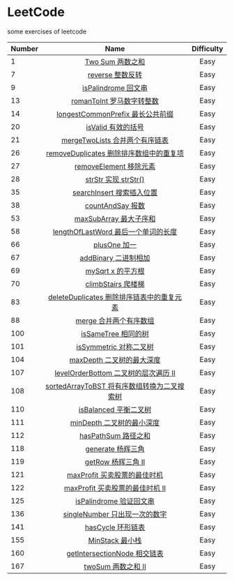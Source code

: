 # LeetCode

some exercises of leetcode

| Number |                                                                 Name                                                                 | Difficulty |
| ------ | :----------------------------------------------------------------------------------------------------------------------------------: | :--------: |
| 1      |                    [Two Sum 两数之和](https://github.com/buki26/LeetCode/blob/master/Solutions/Easy/1-TwoSum.md)                     |    Easy    |
| 7      |                    [reverse 整数反转](https://github.com/buki26/LeetCode/blob/master/Solutions/Easy/7-reverse.md)                    |    Easy    |
| 9      |                [isPalindrome 回文串](https://github.com/buki26/LeetCode/blob/master/Solutions/Easy/9-isPalindrome.md)                |    Easy    |
| 13     |             [romanToInt 罗马数字转整数](https://github.com/buki26/LeetCode/blob/master/Solutions/Easy/13-romanToInt.md)              |    Easy    |
| 14     |     [longestCommonPrefix 最长公共前缀](https://github.com/buki26/LeetCode/blob/master/Solutions/Easy/14-longestCommonPrefix.md)      |    Easy    |
| 20     |                  [isValid 有效的括号](https://github.com/buki26/LeetCode/blob/master/Solutions/Easy/20-isValid.md)                   |    Easy    |
| 21     |         [mergeTwoLists 合并两个有序链表](https://github.com/buki26/LeetCode/blob/master/Solutions/Easy/21-mergeTwoLists.md)          |    Easy    |
| 26     |   [removeDuplicates 删除排序数组中的重复项](https://github.com/buki26/LeetCode/blob/master/Solutions/Easy/26-removeDuplicates.md)    |    Easy    |
| 27     |             [removeElement 移除元素](https://github.com/buki26/LeetCode/blob/master/Solutions/Easy/27-removeElement.md)              |    Easy    |
| 28     |                  [strStr 实现 strStr()](https://github.com/buki26/LeetCode/blob/master/Solutions/Easy/28-strStr.md)                  |    Easy    |
| 35     |            [searchInsert 搜索插入位置](https://github.com/buki26/LeetCode/blob/master/Solutions/Easy/35-searchInsert.md)             |    Easy    |
| 38     |                 [countAndSay 报数](https://github.com/buki26/LeetCode/blob/master/Solutions/Easy/38-countAndSay.md)                  |    Easy    |
| 53     |              [maxSubArray 最大子序和](https://github.com/buki26/LeetCode/blob/master/Solutions/Easy/53-maxSubArray.md)               |    Easy    |
| 58     |     [lengthOfLastWord 最后一个单词的长度](https://github.com/buki26/LeetCode/blob/master/Solutions/Easy/58-lengthOfLastWord.md)      |    Easy    |
| 66     |                     [plusOne 加一](https://github.com/buki26/LeetCode/blob/master/Solutions/Easy/66-plusOne.md)                      |    Easy    |
| 67     |                [addBinary 二进制相加](https://github.com/buki26/LeetCode/blob/master/Solutions/Easy/67-addBinary.md)                 |    Easy    |
| 69     |                   [mySqrt x 的平方根](https://github.com/buki26/LeetCode/blob/master/Solutions/Easy/69-mySqrt.md)                    |    Easy    |
| 70     |                [climbStairs 爬楼梯](https://github.com/buki26/LeetCode/blob/master/Solutions/Easy/70-climbStairs.md)                 |    Easy    |
| 83     |  [deleteDuplicates 删除排序链表中的重复元素](https://github.com/buki26/LeetCode/blob/master/Solutions/Easy/83-deleteDuplicates.md)   |    Easy    |
| 88     |                 [merge 合并两个有序数组](https://github.com/buki26/LeetCode/blob/master/Solutions/Easy/88-merge.md)                  |    Easy    |
| 100    |                [isSameTree 相同的树](https://github.com/buki26/LeetCode/blob/master/Solutions/Easy/100-isSameTree.md)                |    Easy    |
| 101    |              [isSymmetric 对称二叉树](https://github.com/buki26/LeetCode/blob/master/Solutions/Easy/101-isSymmetric.md)              |    Easy    |
| 104    |              [maxDepth 二叉树的最大深度](https://github.com/buki26/LeetCode/blob/master/Solutions/Easy/104-maxDepth.md)              |    Easy    |
| 107    |    [levelOrderBottom 二叉树的层次遍历 II](https://github.com/buki26/LeetCode/blob/master/Solutions/Easy/107-levelOrderBottom.md)     |    Easy    |
| 108    | [sortedArrayToBST 将有序数组转换为二叉搜索树](https://github.com/buki26/LeetCode/blob/master/Solutions/Easy/108-sortedArrayToBST.md) |    Easy    |
| 110    |               [isBalanced 平衡二叉树](https://github.com/buki26/LeetCode/blob/master/Solutions/Easy/110-isBalanced.md)               |    Easy    |
| 111    |              [minDepth 二叉树的最小深度](https://github.com/buki26/LeetCode/blob/master/Solutions/Easy/111-minDepth.md)              |    Easy    |
| 112    |                [hasPathSum 路径之和](https://github.com/buki26/LeetCode/blob/master/Solutions/Easy/112-hasPathSum.md)                |    Easy    |
| 118    |                  [generate 杨辉三角](https://github.com/buki26/LeetCode/blob/master/Solutions/Easy/118-generate.md)                  |    Easy    |
| 119    |                  [getRow 杨辉三角 II](https://github.com/buki26/LeetCode/blob/master/Solutions/Easy/119-getRow.md)                   |    Easy    |
| 121    |            [maxProfit 买卖股票的最佳时机](https://github.com/buki26/LeetCode/blob/master/Solutions/Easy/121-maxProfit.md)            |    Easy    |
| 122    |          [maxProfit 买卖股票的最佳时机 II](https://github.com/buki26/LeetCode/blob/master/Solutions/Easy/122-maxProfit.md)           |    Easy    |
| 125    |             [isPalindrome 验证回文串](https://github.com/buki26/LeetCode/blob/master/Solutions/Easy/125-isPalindrome.md)             |    Easy    |
| 136    |          [singleNumber 只出现一次的数字](https://github.com/buki26/LeetCode/blob/master/Solutions/Easy/136-singleNumber.md)          |    Easy    |
| 141    |                  [hasCycle 环形链表](https://github.com/buki26/LeetCode/blob/master/Solutions/Easy/141-hasCycle.md)                  |    Easy    |
| 155    |                   [MinStack 最小栈](https://github.com/buki26/LeetCode/blob/master/Solutions/Easy/155-MinStack.md)                   |    Easy    |
| 160    |       [getIntersectionNode 相交链表](https://github.com/buki26/LeetCode/blob/master/Solutions/Easy/160-getIntersectionNode.md)       |    Easy    |
| 167    |                  [twoSum 两数之和 II](https://github.com/buki26/LeetCode/blob/master/Solutions/Easy/167-twoSum.md)                   |    Easy    |
